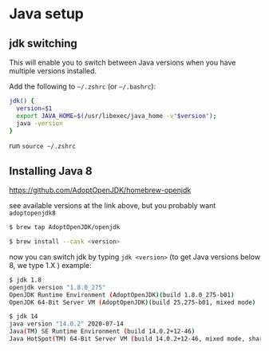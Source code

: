# Java setup

## jdk switching

This will enable you to switch between Java versions when you have multiple versions installed.

Add the following to `~/.zshrc` (or `~/.bashrc`):

```bash
jdk() {
  version=$1
  export JAVA_HOME=$(/usr/libexec/java_home -v"$version");
  java -version
}
```

run `source ~/.zshrc`

## Installing Java 8

https://github.com/AdoptOpenJDK/homebrew-openjdk

see available versions at the link above, but you probably want `adoptopenjdk8`

```bash
$ brew tap AdoptOpenJDK/openjdk

$ brew install --cask <version>
```



now you can switch jdk by typing `jdk <version>` (to get Java versions below 8, we type 1.X ) example:

```bash
$ jdk 1.8
openjdk version "1.8.0_275"
OpenJDK Runtime Environment (AdoptOpenJDK)(build 1.8.0_275-b01)
OpenJDK 64-Bit Server VM (AdoptOpenJDK)(build 25.275-b01, mixed mode)
```

```bash
$ jdk 14
java version "14.0.2" 2020-07-14
Java(TM) SE Runtime Environment (build 14.0.2+12-46)
Java HotSpot(TM) 64-Bit Server VM (build 14.0.2+12-46, mixed mode, sharing)
```
